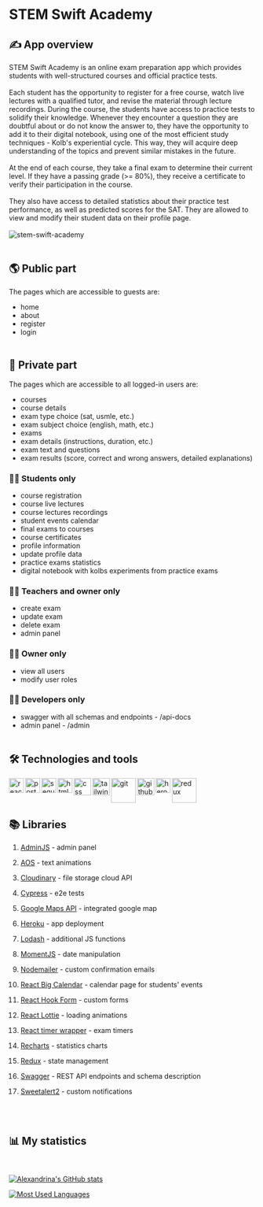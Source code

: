 # STEM Swift Academy

## ✍️ App overview

STEM Swift Academy is an online exam preparation app which provides students with well-structured courses and official practice tests. <br><br>
Each student has the opportunity to register for a free course, watch live lectures with a qualified tutor, and revise the material through lecture recordings. During the course, the students have access to practice tests to solidify their knowledge. Whenever they encounter a question they are doubtful about or do not know the answer to, they have the opportunity to add it to their digital notebook, using one of the most efficient study techniques - Kolb's experiential cycle. This way, they will acquire deep understanding of the topics and prevent similar mistakes in the future. <br><br>At the end of each course, they take a final exam to determine their current level. If they have a passing grade (>= 80%), they receive a certificate to verify their participation in the course.<br><br>
They also have access to detailed statistics about their practice test performance, as well as predicted scores for the SAT. They are allowed to view and modify their student data on their profile page.
<br />
<br />
<img align="center" alt="stem-swift-academy" src="https://res.cloudinary.com/drinka/image/upload/v1649836838/sat-academy/ssa-home_j2bzev.png" />
<br/>
<br/>

## 🌎 Public part

The pages which are accessible to guests are:

- home
- about
- register
- login
  <br/>
  <br/>

## 👤 Private part

The pages which are accessible to all logged-in users are:

- courses
- course details
- exam type choice (sat, usmle, etc.)
- exam subject choice (english, math, etc.)
- exams 
- exam details (instructions, duration, etc.)
- exam text and questions
- exam results (score, correct and wrong answers, detailed explanations)

### 🧑‍🎓 Students only

- course registration
- course live lectures
- course lectures recordings
- student events calendar
- final exams to courses
- course certificates
- profile information
- update profile data
- practice exams statistics
- digital notebook with kolbs experiments from practice exams

### 🧑‍🏫 Teachers and owner only

- create exam
- update exam
- delete exam
- admin panel

### 👩‍💼 Owner only

- view all users
- modify user roles

### 👨‍💻 Developers only

- swagger with all schemas and endpoints - /api-docs
- admin panel - /admin
  <br/>
  <br/>

## 🛠️ Technologies and tools

<img align="left" alt="react" width="30px" src="https://www.pinclipart.com/picdir/middle/537-5374089_react-js-logo-clipart.png" />
<img align="left" alt="postgresql" width="30px" src="https://upload.wikimedia.org/wikipedia/commons/thumb/2/29/Postgresql_elephant.svg/1200px-Postgresql_elephant.svg.png" />
<img align="left" alt="sequelize" width="30px" src="https://seeklogo.com/images/S/sequelize-logo-9A5075DB9F-seeklogo.com.png" />
<img align="left" alt="html" width="30px" src="https://e7.pngegg.com/pngimages/410/100/png-clipart-web-development-html-responsive-web-design-logo-javascript-html-angle-web-design.png" />
<img align="left" alt="css" width="35px" src="https://e7.pngegg.com/pngimages/893/87/png-clipart-web-development-html-cascading-style-sheets-css3-bootstrap-minimalist-resume-blue-angle.png" />
<img align="left" alt="tailwind" width="35px" src="https://img.stackshare.io/service/8158/default_660b7c41c3ba489cb581eec89c04655404258c19.png" />
<img align="left" alt="git" width="50px" src="https://cdn.freebiesupply.com/logos/thumbs/2x/git-logo.png" />
<img align="left" alt="github" width="35px" src="https://upload.wikimedia.org/wikipedia/commons/thumb/9/91/Octicons-mark-github.svg/2048px-Octicons-mark-github.svg.png" />
<img align="left" alt="heroku" width="30px" src="https://raw.githubusercontent.com/ivangabriele/vscode-heroku/master/res/icon.png" />
<img align="left" alt="redux" width="50px" src="https://upload.wikimedia.org/wikipedia/commons/4/49/Redux.png" />

<br />
<br />
<br />

## 📚 Libraries


1. [AdminJS](https://adminjs.co/) - admin panel
2. [AOS](https://michalsnik.github.io/aos/) - text animations
3. [Cloudinary](https://cloudinary.com/) - file storage cloud API
4. [Cypress](https://www.cypress.io/) - e2e tests
5. [Google Maps API](https://mapsplatform.google.com/) - integrated google map
6. [Heroku](https://heroku.com/) - app deployment
7. [Lodash](https://www.npmjs.com/package/lodash) - additional JS functions
8. [MomentJS](https://momentjs.com/) - date manipulation
9. [Nodemailer](https://nodemailer.com/about/) - custom confirmation emails
10. [React Big Calendar](https://www.npmjs.com/package/react-big-calendar?activeTab=versions) - calendar page for students' events
11. [React Hook Form](https://react-hook-form.com/) - custom forms
12. [React Lottie](https://www.npmjs.com/package/react-lottie) - loading animations
13. [React timer wrapper](https://ryanhefner.github.io/react-timer-wrapper/) - exam timers
14. [Recharts](https://recharts.org/en-US/) - statistics charts
15. [Redux](https://redux.js.org/) - state management
16. [Swagger](https://swagger.io/) - REST API endpoints and schema description
17. [Sweetalert2](https://sweetalert2.github.io/) - custom notifications

    <br />
    <br />

## 📊 My statistics

<br />

[![Alexandrina's GitHub stats](https://github-readme-stats.vercel.app/api?username=alexmehandzhiyska&show_icons=true)](https://github.com/alexmehandzhiyska/sat-academy-fe)

[![Most Used Languages](https://github-readme-stats.vercel.app/api/top-langs/?username=alexmehandzhiyska)](https://github.com/alexmehandzhiyska/sat-academy-fe)
